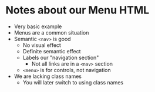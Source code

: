 # Notes about our Menu HTML

- Very basic example 
- Menus are a common situation
- Semantic `<nav>` is good
    - No visual effect
    - Definite semantic effect
    - Labels our "navigation section"
        - Not all links are in a `<nav>` section
    - `<menu>` is for controls, not navigation
- We are lacking class names
    - You will later switch to using class names

